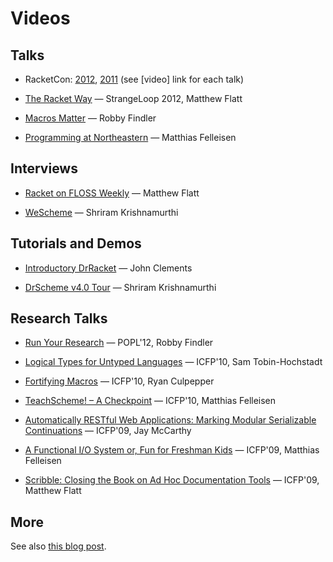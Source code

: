 Videos
======

Talks
-----

 * RacketCon: [2012](http://con.racket-lang.org/), [2011](http://con.racket-lang.org/2011) 
   (see [video] link for each talk)

 * [The Racket Way](http://www.infoq.com/presentations/Racket) — StrangeLoop 2012, Matthew Flatt

 * [Macros Matter](http://www.mefeedia.com/video/26348171) — Robby Findler

 * [Programming at Northeastern](http://www.savevid.com/video/matthias-felleisen-programming-at-northeastern-university.html)
   — Matthias Felleisen

Interviews
----------

 * [Racket on FLOSS Weekly](http://blog.racket-lang.org/2011/05/racket-on-floss-weekly.html)
   — Matthew Flatt

 * [WeScheme](http://vidiowiki.com/watch/cydr9yk/) — Shriram Krishnamurthi

Tutorials and Demos
-------------------

 * [Introductory DrRacket](http://www.youtube.com/playlist?list=PLD0EB7BC8D7CF739A)
   — John Clements

 * [DrScheme v4.0 Tour](http://www.youtube.com/watch?v=vgQO_kHl39g&fmt=18)
   — Shriram Krishnamurthi

Research Talks
--------------

 * [Run Your Research](http://www.youtube.com/watch?v=BuCRToctmw0) — POPL'12, Robby Findler

 * [Logical Types for Untyped Languages](http://vimeo.com/16539620)
   — ICFP'10, Sam Tobin-Hochstadt

 * [Fortifying Macros](http://vimeo.com/16540696)
   — ICFP'10, Ryan Culpepper

 * [TeachScheme! – A Checkpoint](http://vimeo.com/16540023)
   — ICFP'10, Matthias Felleisen

 * [Automatically RESTful Web Applications: Marking Modular Serializable
     Continuations](http://vimeo.com/6627041)
   — ICFP'09, Jay McCarthy

 * [A Functional I/O System or, Fun for Freshman Kids](http://vimeo.com/6631514)
   — ICFP'09, Matthias Felleisen

 * [Scribble: Closing the Book on Ad Hoc Documentation Tools](http://vimeo.com/6630691)
   — ICFP'09, Matthew Flatt 

More
----

See also
[this blog post](http://blog.racket-lang.org/2010/01/scheme-videos-lectures-and-talks-thanks.html).